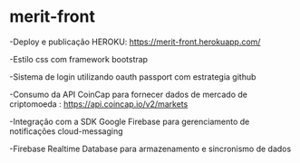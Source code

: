 # merit-front


-Deploy e publicação HEROKU: https://merit-front.herokuapp.com/

-Estilo css com framework bootstrap

-Sistema de login utilizando oauth passport com estrategia github

-Consumo da API CoinCap para fornecer dados de mercado de criptomoeda : https://api.coincap.io/v2/markets

-Integração com a SDK Google Firebase para gerenciamento de notificações cloud-messaging

-Firebase Realtime Database para armazenamento e sincronismo de dados
